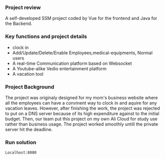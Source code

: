 ### Project review
A self-developed SSM project coded by Vue for the frontend and Java for the Backend.

### Key functions and project details
+ clock in
+ Add/Update/Delete/Enable Employees,medical-equipments, Normal users
+ A real-time Communication platform based on Websocket
+ A Youtube-alike Vedio entertainment platform
+ A vacation tool

### Project Background
The project was originaly designed for my mom's business website where all the employees can have a convinent way to clock in and aquire for any vacation leaves.
However, after finishing the work, the project was rejected to put on a DNS server because of its high expenditure against to the initial budget.
Then, our team put this project on my own Ali Cloud for study use rather than business usage. 
The project worked smoothly untill the private server hit the deadline.

### Run solution
```
Localhost:8080
```
